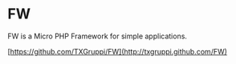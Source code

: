 # FW

FW is a Micro PHP Framework for simple applications.

[https://github.com/TXGruppi/FW](http://txgruppi.github.com/FW)